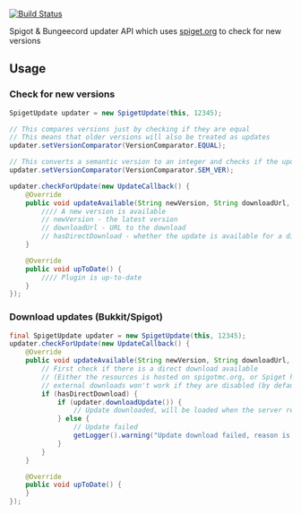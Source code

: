 [![Build Status](http://ci.inventivetalent.org/job/SpigetUpdater/badge/icon)](https://ci.inventivetalent.org/job/SpigetUpdater/)


Spigot & Bungeecord updater API which uses [spiget.org](https://spiget.org) to check for new versions

## Usage

### Check for new versions

```Java
SpigetUpdate updater = new SpigetUpdate(this, 12345);

// This compares versions just by checking if they are equal
// This means that older versions will also be treated as updates
updater.setVersionComparator(VersionComparator.EQUAL);

// This converts a semantic version to an integer and checks if the updated version is greater
updater.setVersionComparator(VersionComparator.SEM_VER);

updater.checkForUpdate(new UpdateCallback() {
	@Override
	public void updateAvailable(String newVersion, String downloadUrl, boolean hasDirectDownload) {
		//// A new version is available
		// newVersion - the latest version
		// downloadUrl - URL to the download
		// hasDirectDownload - whether the update is available for a direct download on spiget.org
	}

	@Override
	public void upToDate() {
		//// Plugin is up-to-date
	}
});
```


### Download updates (Bukkit/Spigot)
```Java
final SpigetUpdate updater = new SpigetUpdate(this, 12345);
updater.checkForUpdate(new UpdateCallback() {
	@Override
	public void updateAvailable(String newVersion, String downloadUrl, boolean hasDirectDownload) {
		// First check if there is a direct download available
		// (Either the resources is hosted on spigotmc.org, or Spiget has a cached version to download)
		// external downloads won't work if they are disabled (by default) in spiget.properties
		if (hasDirectDownload) {
			if (updater.downloadUpdate()) {
				// Update downloaded, will be loaded when the server restarts
			} else {
				// Update failed
				getLogger().warning("Update download failed, reason is " + updater.getFailReason());
			}
		}
	}

	@Override
	public void upToDate() {
	}
});
```

